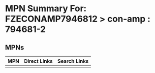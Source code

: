 



# MPN Summary For: FZECONAMP7946812 > con-amp : 794681-2

## MPNs
  

|MPN|Direct Links|Search Links|
| :--- | :--- | :--- |
||||
